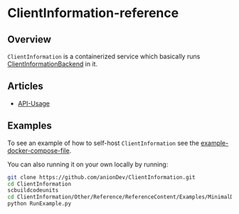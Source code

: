 # ClientInformation-reference

## Overview

`ClientInformation` is a containerized service which basically runs [ClientInformationBackend](https://github.com/anionDev/ClientInformation/tree/main/ClientInformationBackend) in it.

## Articles

- [API-Usage](./Articles/APIUsage.md)

## Examples

To see an example of how to self-host `ClientInformation` see the [example-docker-compose-file](Examples/MinimalDockerComposeFile/docker-compose.yml).

You can also running it on your own locally by running:

```sh
git clone https://github.com/anionDev/ClientInformation.git
cd ClientInformation
scbuildcodeunits
cd ClientInformation/Other/Reference/ReferenceContent/Examples/MinimalDockerComposeFile
python RunExample.py
```
